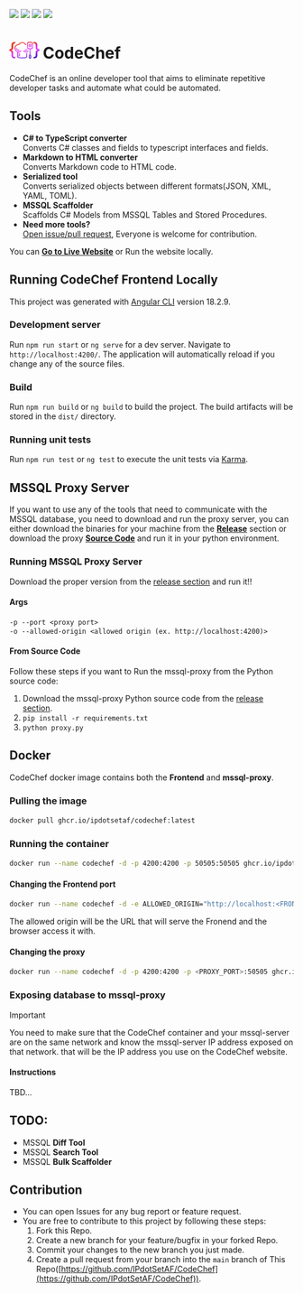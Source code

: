 
<p align=left>
    <img src="https://img.shields.io/github/v/release/IPdotSetAF/CodeChef"/>
    <img src="https://img.shields.io/github/release-date/IPdotSetAF/CodeChef"/>
    <img src="https://img.shields.io/github/last-commit/IPdotSetAF/CodeChef"/>
    <img src="https://img.shields.io/github/license/IPdotSetAF/CodeChef"/>
</p>

# <img src="Frontend/public/code-chef.svg" height="30"> CodeChef

CodeChef is an online developer tool that aims to eliminate repetitive developer tasks and automate what could be automated.

## Tools
- **C# to TypeScript converter**<br/>Converts C# classes and fields to typescript interfaces and fields.
- **Markdown to HTML converter**<br/>Converts Markdown code to HTML code.
- **Serialized tool**<br/>Converts serialized objects between different formats(JSON, XML, YAML, TOML).
- **MSSQL Scaffolder**<br/>Scaffolds C# Models from MSSQL Tables and Stored Procedures.
- **Need more tools?**<br/><a href="#Contribution">Open issue/pull request</a>, Everyone is welcome for contribution.

You can [**Go to Live Website**](https://codechef.ipdotsetaf.ir) or Run the website locally.

## Running CodeChef Frontend Locally

This project was generated with [Angular CLI](https://github.com/angular/angular-cli) version 18.2.9.

### Development server

Run `npm run start` or `ng serve` for a dev server. Navigate to `http://localhost:4200/`. The application will automatically reload if you change any of the source files.

### Build

Run `npm run build` or `ng build` to build the project. The build artifacts will be stored in the `dist/` directory.

### Running unit tests

Run `npm run test` or `ng test` to execute the unit tests via [Karma](https://karma-runner.github.io).

## MSSQL Proxy Server

If you want to use any of the tools that need to communicate with the MSSQL database, you need to download and run the proxy server, you can either download the binaries for your machine from the [**Release**](https://github.com/IPdotSetAF/CodeChef/releases) section or download the proxy [**Source Code**](https://github.com/IPdotSetAF/CodeChef/tree/main/CodeChefDatabaseProxy) and run it in your python environment.

### Running MSSQL Proxy Server

Download the proper version from the [release section](https://github.com/IPdotSetAF/CodeChef/releases) and run it!!

#### Args
```
-p --port <proxy port>
-o --allowed-origin <allowed origin (ex. http://localhost:4200)>
```

#### From Source Code
Follow these steps if you want to Run the mssql-proxy from the Python source code: 
1. Download the mssql-proxy Python source code from the [release section](https://github.com/IPdotSetAF/CodeChef/releases).
3. `pip install -r requirements.txt`
4. `python proxy.py`

## Docker

CodeChef docker image contains both the **Frontend** and **mssql-proxy**. 

### Pulling the image
```bash
docker pull ghcr.io/ipdotsetaf/codechef:latest
```

### Running the container
```bash
docker run --name codechef -d -p 4200:4200 -p 50505:50505 ghcr.io/ipdotsetaf/codechef:latest
```

#### Changing the Frontend port
```bash
docker run --name codechef -d -e ALLOWED_ORIGIN="http://localhost:<FRONTEND_PORT>" -p <FRONTEND_PORT>:4200 -p 50505:50505 ghcr.io/ipdotsetaf/codechef:latest
``` 
The allowed origin will be the URL that will serve the Fronend and the browser access it with.

#### Changing the proxy
```bash
docker run --name codechef -d -p 4200:4200 -p <PROXY_PORT>:50505 ghcr.io/ipdotsetaf/codechef:latest
```

### Exposing database to mssql-proxy
> [!IMPORTANT]
> You need to make sure that the CodeChef container and your mssql-server are on the same network and know the mssql-server IP address exposed on that network. that will be the IP address you use on the CodeChef website.
#### Instructions
TBD...

## TODO:
- MSSQL **Diff Tool**
- MSSQL **Search Tool**
- MSSQL **Bulk Scaffolder**

## Contribution
- You can open Issues for any bug report or feature request.
- You are free to contribute to this project by following these steps:
   1. Fork this Repo.
   2. Create a new branch for your feature/bugfix in your forked Repo.
   3. Commit your changes to the new branch you just made.
   4. Create a pull request from your branch into the `main` branch of This Repo([https://github.com/IPdotSetAF/CodeChef](https://github.com/IPdotSetAF/CodeChef)).
